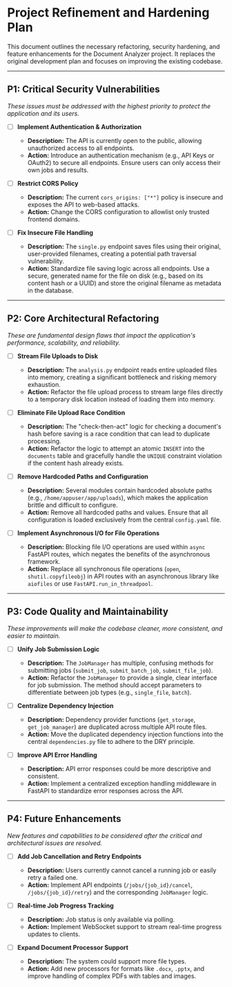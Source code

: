 # Project Refinement and Hardening Plan

This document outlines the necessary refactoring, security hardening, and feature enhancements for the Document Analyzer project. It replaces the original development plan and focuses on improving the existing codebase.

---

## P1: Critical Security Vulnerabilities

*These issues must be addressed with the highest priority to protect the application and its users.*

-   [ ] **Implement Authentication & Authorization**
    -   **Description:** The API is currently open to the public, allowing unauthorized access to all endpoints.
    -   **Action:** Introduce an authentication mechanism (e.g., API Keys or OAuth2) to secure all endpoints. Ensure users can only access their own jobs and results.

-   [ ] **Restrict CORS Policy**
    -   **Description:** The current `cors_origins: ["*"]` policy is insecure and exposes the API to web-based attacks.
    -   **Action:** Change the CORS configuration to allowlist only trusted frontend domains.

-   [ ] **Fix Insecure File Handling**
    -   **Description:** The `single.py` endpoint saves files using their original, user-provided filenames, creating a potential path traversal vulnerability.
    -   **Action:** Standardize file saving logic across all endpoints. Use a secure, generated name for the file on disk (e.g., based on its content hash or a UUID) and store the original filename as metadata in the database.

---

## P2: Core Architectural Refactoring

*These are fundamental design flaws that impact the application's performance, scalability, and reliability.*

-   [ ] **Stream File Uploads to Disk**
    -   **Description:** The `analysis.py` endpoint reads entire uploaded files into memory, creating a significant bottleneck and risking memory exhaustion.
    -   **Action:** Refactor the file upload process to stream large files directly to a temporary disk location instead of loading them into memory.

-   [ ] **Eliminate File Upload Race Condition**
    -   **Description:** The "check-then-act" logic for checking a document's hash before saving is a race condition that can lead to duplicate processing.
    -   **Action:** Refactor the logic to attempt an atomic `INSERT` into the `documents` table and gracefully handle the `UNIQUE` constraint violation if the content hash already exists.

-   [ ] **Remove Hardcoded Paths and Configuration**
    -   **Description:** Several modules contain hardcoded absolute paths (e.g., `/home/appuser/app/uploads`), which makes the application brittle and difficult to configure.
    -   **Action:** Remove all hardcoded paths and values. Ensure that all configuration is loaded exclusively from the central `config.yaml` file.

-   [ ] **Implement Asynchronous I/O for File Operations**
    -   **Description:** Blocking file I/O operations are used within `async` FastAPI routes, which negates the benefits of the asynchronous framework.
    -   **Action:** Replace all synchronous file operations (`open`, `shutil.copyfileobj`) in API routes with an asynchronous library like `aiofiles` or use `FastAPI.run_in_threadpool`.

---

## P3: Code Quality and Maintainability

*These improvements will make the codebase cleaner, more consistent, and easier to maintain.*

-   [ ] **Unify Job Submission Logic**
    -   **Description:** The `JobManager` has multiple, confusing methods for submitting jobs (`submit_job`, `submit_batch_job`, `submit_file_job`).
    -   **Action:** Refactor the `JobManager` to provide a single, clear interface for job submission. The method should accept parameters to differentiate between job types (e.g., `single_file`, `batch`).

-   [ ] **Centralize Dependency Injection**
    -   **Description:** Dependency provider functions (`get_storage`, `get_job_manager`) are duplicated across multiple API route files.
    -   **Action:** Move the duplicated dependency injection functions into the central `dependencies.py` file to adhere to the DRY principle.

-   [ ] **Improve API Error Handling**
    -   **Description:** API error responses could be more descriptive and consistent.
    -   **Action:** Implement a centralized exception handling middleware in FastAPI to standardize error responses across the API.

---

## P4: Future Enhancements

*New features and capabilities to be considered after the critical and architectural issues are resolved.*

-   [ ] **Add Job Cancellation and Retry Endpoints**
    -   **Description:** Users currently cannot cancel a running job or easily retry a failed one.
    -   **Action:** Implement API endpoints (`/jobs/{job_id}/cancel`, `/jobs/{job_id}/retry`) and the corresponding `JobManager` logic.

-   [ ] **Real-time Job Progress Tracking**
    -   **Description:** Job status is only available via polling.
    -   **Action:** Implement WebSocket support to stream real-time progress updates to clients.

-   [ ] **Expand Document Processor Support**
    -   **Description:** The system could support more file types.
    -   **Action:** Add new processors for formats like `.docx`, `.pptx`, and improve handling of complex PDFs with tables and images.
